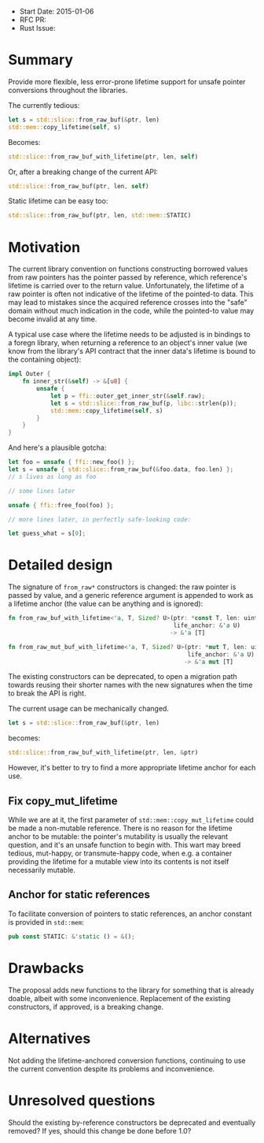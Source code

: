 - Start Date: 2015-01-06
- RFC PR:
- Rust Issue:

# Summary

Provide more flexible, less error-prone lifetime support
for unsafe pointer conversions throughout the libraries.

The currently tedious:
```rust
let s = std::slice::from_raw_buf(&ptr, len)
std::mem::copy_lifetime(self, s)
```
Becomes:
```rust
std::slice::from_raw_buf_with_lifetime(ptr, len, self)
```
Or, after a breaking change of the current API:
```rust
std::slice::from_raw_buf(ptr, len, self)
```

Static lifetime can be easy too:
```rust
std::slice::from_raw_buf(ptr, len, std::mem::STATIC)
```

# Motivation

The current library convention on functions constructing borrowed
values from raw pointers has the pointer passed by reference, which
reference's lifetime is carried over to the return value.
Unfortunately, the lifetime of a raw pointer is often not indicative
of the lifetime of the pointed-to data. This may lead to mistakes
since the acquired reference crosses into the "safe" domain without
much indication in the code, while the pointed-to value may become
invalid at any time.

A typical use case where the lifetime needs to be adjusted is
in bindings to a foregn library, when returning a reference to an object's
inner value (we know from the library's API contract that
the inner data's lifetime is bound to the containing object):
```rust
impl Outer {
    fn inner_str(&self) -> &[u8] {
        unsafe {
            let p = ffi::outer_get_inner_str(&self.raw);
            let s = std::slice::from_raw_buf(p, libc::strlen(p));
            std::mem::copy_lifetime(self, s)
        }
    }
}
```

And here's a plausible gotcha:
```rust
let foo = unsafe { ffi::new_foo() };
let s = unsafe { std::slice::from_raw_buf(&foo.data, foo.len) };
// s lives as long as foo

// some lines later

unsafe { ffi::free_foo(foo) };

// more lines later, in perfectly safe-looking code:

let guess_what = s[0];
```

# Detailed design

The signature of `from_raw*` constructors is changed: the raw pointer is
passed by value, and a generic reference argument is appended to work as a
lifetime anchor (the value can be anything and is ignored):

```rust
fn from_raw_buf_with_lifetime<'a, T, Sized? U>(ptr: *const T, len: uint,
                                               life_anchor: &'a U)
                                              -> &'a [T]
```
```rust
fn from_raw_mut_buf_with_lifetime<'a, T, Sized? U>(ptr: *mut T, len: uint,
                                                   life_anchor: &'a U)
                                                  -> &'a mut [T]
```

The existing constructors can be deprecated, to open a migration
path towards reusing their shorter names with the new signatures
when the time to break the API is right.

The current usage can be mechanically changed.

```rust
let s = std::slice::from_raw_buf(&ptr, len)
```
becomes:
```rust
std::slice::from_raw_buf_with_lifetime(ptr, len, &ptr)
```
However, it's better to try to find a more appropriate lifetime anchor
for each use.

## Fix copy_mut_lifetime

While we are at it, the first parameter of `std::mem::copy_mut_lifetime`
could be made a non-mutable reference. There is no reason for the lifetime
anchor to be mutable: the pointer's mutability is usually the relevant
question, and it's an unsafe function to begin with. This wart may
breed tedious, mut-happy, or transmute-happy code, when e.g. a container
providing the lifetime for a mutable view into its contents is not itself
necessarily mutable.

## Anchor for static references

To facilitate conversion of pointers to static references, an anchor constant
is provided in `std::mem`:

```rust
pub const STATIC: &'static () = &();
```

# Drawbacks

The proposal adds new functions to the library for something that is
already doable, albeit with some inconvenience. Replacement of the existing
constructors, if approved, is a breaking change.

# Alternatives

Not adding the lifetime-anchored conversion functions, continuing to use the
current convention despite its problems and inconvenience.

# Unresolved questions

Should the existing by-reference constructors be deprecated and eventually
removed? If yes, should this change be done before 1.0?
